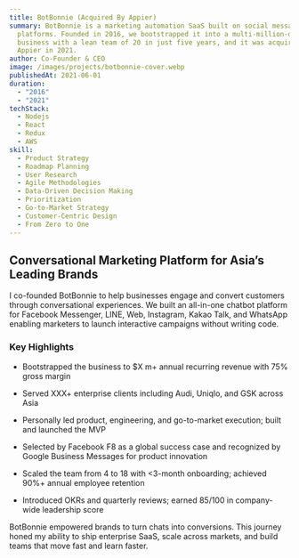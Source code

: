 ```yaml
---
title: BotBonnie (Acquired By Appier)
summary: BotBonnie is a marketing automation SaaS built on social messaging
  platforms. Founded in 2016, we bootstrapped it into a multi-million-dollar
  business with a lean team of 20 in just five years, and it was acquired by
  Appier in 2021.
author: Co-Founder & CEO
image: /images/projects/botbonnie-cover.webp
publishedAt: 2021-06-01
duration:
  - "2016"
  - "2021"
techStack:
  - Nodejs
  - React
  - Redux
  - AWS
skill:
  - Product Strategy
  - Roadmap Planning
  - User Research
  - Agile Methodologies
  - Data-Driven Decision Making
  - Prioritization
  - Go-to-Market Strategy
  - Customer-Centric Design
  - From Zero to One
---
```

## **Conversational Marketing Platform for Asia’s Leading Brands**

I co-founded BotBonnie to help businesses engage and convert customers through conversational experiences. We built an all-in-one chatbot platform for Facebook Messenger, LINE, Web, Instagram, Kakao Talk, and WhatsApp enabling marketers to launch interactive campaigns without writing code.

### **Key Highlights**

*   Bootstrapped the business to $X m+ annual recurring revenue with 75% gross margin
    
*   Served XXX+ enterprise clients including Audi, Uniqlo, and GSK across Asia
    
*   Personally led product, engineering, and go-to-market execution; built and launched the MVP
    
*   Selected by Facebook F8 as a global success case and recognized by Google Business Messages for product innovation
    
*   Scaled the team from 4 to 18 with <3-month onboarding; achieved 90%+ annual employee retention
    
*   Introduced OKRs and quarterly reviews; earned 85/100 in company-wide leadership score
    

BotBonnie empowered brands to turn chats into conversions. This journey honed my ability to ship enterprise SaaS, scale across markets, and build teams that move fast and learn faster.